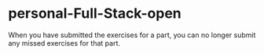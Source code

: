 ﻿# personal-Full-Stack-open 
 When you have submitted the exercises for a part, you can no longer submit any missed exercises for that part. 
 
